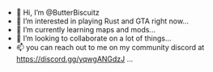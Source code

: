- 👋 Hi, I’m @ButterBiscuitz
- 👀 I’m interested in playing Rust and GTA right now...
- 🌱 I’m currently learning maps and mods...
- 💞️ I’m looking to collaborate on a lot of things...
- 📫 you can reach out to me on my community discord at https://discord.gg/yqwgANGdzJ ...

<!---
ButterBiscuitz/ButterBiscuitz is a ✨ special ✨ repository because its `README.md` (this file) appears on your GitHub profile.
You can click the Preview link to take a look at your changes.
--->

